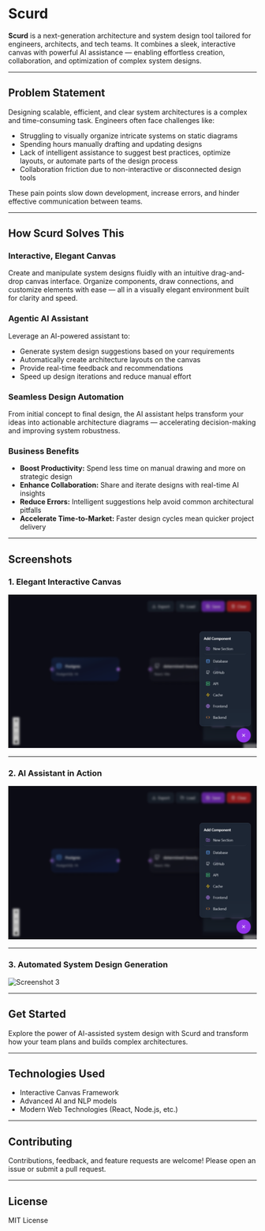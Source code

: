 # Scurd

**Scurd** is a next-generation architecture and system design tool tailored for engineers, architects, and tech teams. It combines a sleek, interactive canvas with powerful AI assistance — enabling effortless creation, collaboration, and optimization of complex system designs.

---

## Problem Statement

Designing scalable, efficient, and clear system architectures is a complex and time-consuming task. Engineers often face challenges like:

- Struggling to visually organize intricate systems on static diagrams  
- Spending hours manually drafting and updating designs  
- Lack of intelligent assistance to suggest best practices, optimize layouts, or automate parts of the design process  
- Collaboration friction due to non-interactive or disconnected design tools  

These pain points slow down development, increase errors, and hinder effective communication between teams.

---

## How Scurd Solves This

### Interactive, Elegant Canvas  
Create and manipulate system designs fluidly with an intuitive drag-and-drop canvas interface. Organize components, draw connections, and customize elements with ease — all in a visually elegant environment built for clarity and speed.

### Agentic AI Assistant  
Leverage an AI-powered assistant to:

- Generate system design suggestions based on your requirements  
- Automatically create architecture layouts on the canvas  
- Provide real-time feedback and recommendations  
- Speed up design iterations and reduce manual effort  

### Seamless Design Automation  
From initial concept to final design, the AI assistant helps transform your ideas into actionable architecture diagrams — accelerating decision-making and improving system robustness.

### Business Benefits  
- **Boost Productivity:** Spend less time on manual drawing and more on strategic design  
- **Enhance Collaboration:** Share and iterate designs with real-time AI insights  
- **Reduce Errors:** Intelligent suggestions help avoid common architectural pitfalls  
- **Accelerate Time-to-Market:** Faster design cycles mean quicker project delivery  

---

## Screenshots

### 1. Elegant Interactive Canvas  
![Screenshot 1](/ss/Screenshot%202025-08-08%20161905.png)

---

### 2. AI Assistant in Action  
![Screenshot 2](/ss/Screenshot%202025-08-08%20161905.png)

---

### 3. Automated System Design Generation  
![Screenshot 3](path/to/screenshot3.png)

---

## Get Started

Explore the power of AI-assisted system design with Scurd and transform how your team plans and builds complex architectures.

---

## Technologies Used

- Interactive Canvas Framework  
- Advanced AI and NLP models  
- Modern Web Technologies (React, Node.js, etc.)

---

## Contributing

Contributions, feedback, and feature requests are welcome! Please open an issue or submit a pull request.

---

## License

MIT License
